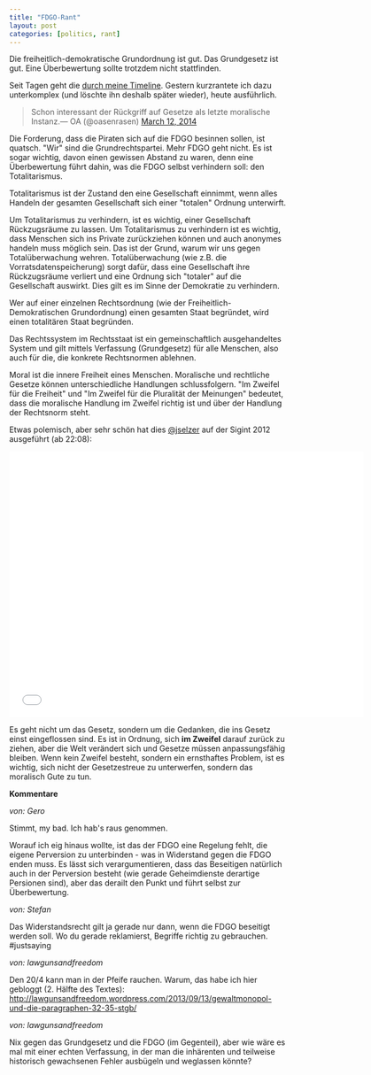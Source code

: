 ```yaml
---
title: "FDGO-Rant"
layout: post
categories: [politics, rant]
---
```

Die freiheitlich-demokratische Grundordnung ist gut. Das Grundgesetz ist gut. Eine Überbewertung sollte trotzdem nicht stattfinden.

Seit Tagen geht die <a href="https://twitter.com/search?q=%23fdgo&src=typd">durch meine Timeline</a>. Gestern kurzrantete ich dazu unterkomplex (und löschte ihn deshalb später wieder), heute ausführlich.

<blockquote class="twitter-tweet" lang="en">Schon interessant der Rückgriff auf Gesetze als letzte moralische Instanz.&mdash; OA (@oasenrasen) <a href="https://twitter.com/oasenrasen/statuses/443565564452417536">March 12, 2014</a></blockquote>
<script async src="//platform.twitter.com/widgets.js" charset="utf-8"></script>

Die Forderung, dass die Piraten sich auf die FDGO besinnen sollen, ist quatsch. "Wir" sind die Grundrechtspartei. Mehr FDGO geht nicht. Es ist sogar wichtig, davon einen gewissen Abstand zu waren, denn eine Überbewertung führt dahin, was die FDGO selbst verhindern soll: den Totalitarismus.

Totalitarismus ist der Zustand den eine Gesellschaft einnimmt, wenn alles Handeln der gesamten Gesellschaft sich einer "totalen" Ordnung unterwirft.

Um Totalitarismus zu verhindern, ist es wichtig, einer Gesellschaft Rückzugsräume zu lassen. Um Totalitarismus zu verhindern ist es wichtig, dass Menschen sich ins Private zurückziehen können und auch anonymes handeln muss möglich sein. Das ist der Grund, warum wir uns gegen Totalüberwachung wehren. Totalüberwachung (wie z.B. die Vorratsdatenspeicherung) sorgt dafür, dass eine Gesellschaft ihre Rückzugsräume verliert und eine Ordnung sich "totaler" auf die Gesellschaft auswirkt. Dies gilt es im Sinne der Demokratie zu verhindern.

Wer auf einer einzelnen Rechtsordnung (wie der Freiheitlich-Demokratischen Grundordnung) einen gesamten Staat begründet, wird einen totalitären Staat begründen.

Das Rechtssystem im Rechtsstaat ist ein gemeinschaftlich ausgehandeltes System und gilt mittels Verfassung (Grundgesetz) für alle Menschen, also auch für die, die konkrete Rechtsnormen ablehnen.

Moral ist die innere Freiheit eines Menschen. Moralische und rechtliche Gesetze können unterschiedliche Handlungen schlussfolgern. "Im Zweifel für die Freiheit" und "Im Zweifel für die Pluralität der Meinungen" bedeutet, dass die moralische Handlung im Zweifel richtig ist und über der Handlung der Rechtsnorm steht.

Etwas polemisch, aber sehr schön hat dies <a href="https://twitter.com/jselzer">@jselzer</a> auf der Sigint 2012 ausgeführt (ab 22:08):

<iframe width="640" height="480" src="//www.youtube.com/embed/Elvkcc48gQA?rel=0&t=2220" frameborder="0" allowfullscreen></iframe>

Es geht nicht um das Gesetz, sondern um die Gedanken, die ins Gesetz einst eingeflossen sind. Es ist in Ordnung, sich <b>im Zweifel</b> darauf zurück zu ziehen, aber die Welt verändert sich und Gesetze müssen anpassungsfähig bleiben. Wenn kein Zweifel besteht, sondern ein ernsthaftes Problem, ist es wichtig, sich nicht der Gesetzestreue zu unterwerfen, sondern das moralisch Gute zu tun.
		

__Kommentare__
			
_von: Gero_
			
Stimmt, my bad. Ich hab's raus genommen.

Worauf ich eig hinaus wollte, ist das der FDGO eine Regelung fehlt, die eigene Perversion zu unterbinden - was in Widerstand gegen die FDGO enden muss. Es lässt sich verargumentieren, dass das Beseitigen natürlich auch in der Perversion besteht (wie gerade Geheimdienste derartige Persionen sind), aber das derailt den Punkt und führt selbst zur Überbewertung.

			
_von: Stefan_
			
Das Widerstandsrecht gilt ja gerade nur dann, wenn die FDGO beseitigt werden soll. Wo du gerade reklamierst, Begriffe richtig zu gebrauchen. #justsaying

			
_von: lawgunsandfreedom_
			
Den 20/4 kann man in der Pfeife rauchen. Warum, das habe ich hier gebloggt (2. Hälfte des Textes): http://lawgunsandfreedom.wordpress.com/2013/09/13/gewaltmonopol-und-die-paragraphen-32-35-stgb/

			
_von: lawgunsandfreedom_
			
Nix gegen das Grundgesetz und die FDGO (im Gegenteil), aber wie wäre es mal mit einer echten Verfassung, in der man die inhärenten und teilweise historisch gewachsenen Fehler ausbügeln und weglassen könnte?

